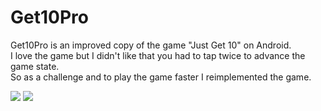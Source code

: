 # Get10Pro

Get10Pro is an improved copy of the game "Just Get 10" on Android.  
I love the game but I didn't like that you had to tap twice to advance the game state.  
So as a challenge and to play the game faster I reimplemented the game.

<img src="https://rhulha.github.io/Get10Pro/images/Get%2010%20Pro-feature-graphic.png">

<img src="https://rhulha.github.io/Get10Pro/images/Get10Pro.png">